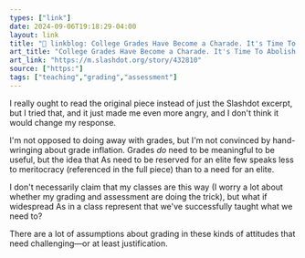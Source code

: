 ```yaml
---
types: ["link"]
date: 2024-09-06T19:18:29-04:00
layout: link
title: "🔗 linkblog: College Grades Have Become a Charade. It's Time To Abolish Them. - Slashdot'"
art_title: "College Grades Have Become a Charade. It's Time To Abolish Them. - Slashdot"
art_link: "https://m.slashdot.org/story/432810"
source: ["https:"]
tags: ["teaching","grading","assessment"]
---
```

I really ought to read the original piece instead of just the Slashdot excerpt, but I tried that, and it just made me even more angry, and I don't think it would change my response.

I'm not opposed to doing away with grades, but I'm not convinced by hand-wringing about grade inflation. Grades *do* need to be meaningful to be useful, but the idea that As need to be reserved for an elite few speaks less to meritocracy (referenced in the full piece) than to a need for an elite. 

I don't necessarily claim that my classes are this way (I worry a lot about whether my grading and assessment are doing the trick), but what if widespread As in a class represent that we've successfully taught what we need to?

There are a lot of assumptions about grading in these kinds of attitudes that need challenging—or at least justification.
